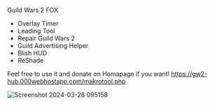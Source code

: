 Guild Wars 2 FOX

- Overlay Timer
- Leading Tool
- Repair Guild Wars 2
- Guild Advertising Helper
- Blish HUD
- ReShade

Feel free to use it and donate on Homapage if you want!
https://gw2-hub.000webhostapp.com/makrotool.php



![Screenshot 2024-03-28 095158](https://github.com/Catnoid/GW2FOX/assets/67755545/f364e2d8-8a99-44a7-b2b2-21d6a14cefb5)
